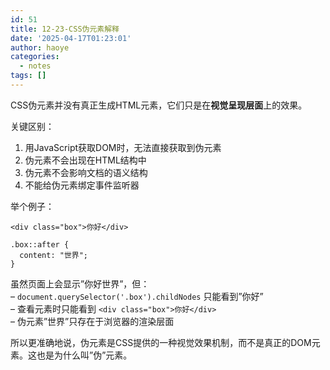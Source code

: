 ```yaml
---
id: 51
title: 12-23-CSS伪元素解释
date: '2025-04-17T01:23:01'
author: haoye
categories:
  - notes
tags: []
---
```


CSS伪元素并没有真正生成HTML元素，它们只是在**视觉呈现层面**上的效果。

关键区别：

1. 用JavaScript获取DOM时，无法直接获取到伪元素
2. 伪元素不会出现在HTML结构中
3. 伪元素不会影响文档的语义结构
4. 不能给伪元素绑定事件监听器

<!-- truncate -->

举个例子：

```
<div class="box">你好</div>
```

```
.box::after {
  content: "世界";
}
```

虽然页面上会显示”你好世界”，但：\
– `document.querySelector('.box').childNodes` 只能看到”你好”\
– 查看元素时只能看到 `<div class="box">你好</div>`\
– 伪元素”世界”只存在于浏览器的渲染层面

所以更准确地说，伪元素是CSS提供的一种视觉效果机制，而不是真正的DOM元素。这也是为什么叫”伪”元素。

